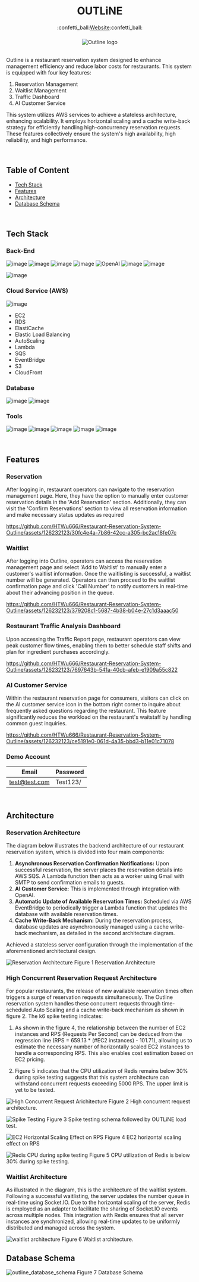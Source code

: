 <h1 align="center">OUTLiNE</h1>
<div align="center">
  :confetti_ball:<a href="https://www.nonstops.site/">Website</a>:confetti_ball:
</div>

<br>

<div align="center" style="margin-top:5px">
  <img src="https://github.com/HTWu666/Restaurant-Reservation-System-Outline/assets/126232123/55d5ab11-7dcc-45de-9e92-ba2a2179ad36" alt="Outline logo">
</div>

<br>

Outline is a restaurant reservation system designed to enhance management efficiency and reduce labor costs for restaurants. This system is equipped with four key features:

1. Reservation Management
2. Waitlist Management
3. Traffic Dashboard
4. AI Customer Service

This system utilizes AWS services to achieve a stateless architecture, enhancing scalability. It employs horizontal scaling and a cache write-back strategy for efficiently handling high-concurrency reservation requests. These features collectively ensure the system's high availability, high reliability, and high performance.

<br>

## Table of Content

- [Tech Stack](https://github.com/HTWu666/Restaurant-Reservation-System-Outline/blob/main/README.md#tech-stack)
- [Features](https://github.com/HTWu666/Restaurant-Reservation-System-Outline/blob/main/README.md#features)
- [Architecture](https://github.com/HTWu666/Restaurant-Reservation-System-Outline/blob/main/README.md#architecture)
- [Database Schema](https://github.com/HTWu666/Restaurant-Reservation-System-Outline/blob/main/README.md#database-schema)

<br>

## Tech Stack

### Back-End

![image](https://img.shields.io/badge/JavaScript-323330?style=for-the-badge&logo=javascript&logoColor=F7DF1E)
![image](https://img.shields.io/badge/Node%20js-339933?style=for-the-badge&logo=nodedotjs&logoColor=white)
![image](https://img.shields.io/badge/Express%20js-000000?style=for-the-badge&logo=express&logoColor=white)
![image](https://img.shields.io/badge/Socket.io-010101?&style=for-the-badge&logo=Socket.io&logoColor=white)
![OpenAI](https://img.shields.io/badge/OpenAI-412991.svg?style=for-the-badge&logo=OpenAI&logoColor=white)
![image](https://img.shields.io/badge/Lua-2C2D72.svg?style=for-the-badge&logo=Lua&logoColor=white)
![image](https://img.shields.io/badge/JWT-000000?style=for-the-badge&logo=JSON%20web%20tokens&logoColor=white)

![image](https://img.shields.io/badge/Chart%20js-FF6384?style=for-the-badge&logo=chartdotjs&logoColor=white)

### Cloud Service (AWS)

![image](https://img.shields.io/badge/Amazon_AWS-FF9900?style=for-the-badge&logo=amazonaws&logoColor=white)

- EC2
- RDS
- ElastiCache
- Elastic Load Balancing
- AutoScaling
- Lambda
- SQS
- EventBridge
- S3
- CloudFront

### Database

![image](https://img.shields.io/badge/PostgreSQL-316192?style=for-the-badge&logo=postgresql&logoColor=white)
![image](https://img.shields.io/badge/redis-%23DD0031.svg?&style=for-the-badge&logo=redis&logoColor=white)

### Tools

![image](https://img.shields.io/badge/GIT-E44C30?style=for-the-badge&logo=git&logoColor=white)
![image](https://img.shields.io/badge/GitHub_Actions-2088FF?style=for-the-badge&logo=github-actions&logoColor=white)
![image](https://img.shields.io/badge/Docker-2CA5E0?style=for-the-badge&logo=docker&logoColor=white)
![image](https://img.shields.io/badge/k6-7D64FF.svg?style=for-the-badge&logo=k6&logoColor=white)
![image](https://img.shields.io/badge/Vitest-6E9F18.svg?style=for-the-badge&logo=Vitest&logoColor=white)

<br>

## Features

### Reservation

After logging in, restaurant operators can navigate to the reservation management page. Here, they have the option to manually enter customer reservation details in the 'Add Reservation' section. Additionally, they can visit the 'Confirm Reservations' section to view all reservation information and make necessary status updates as required

https://github.com/HTWu666/Restaurant-Reservation-System-Outline/assets/126232123/30fc4e4a-7b86-42cc-a305-bc2ac18fe07c

### Waitlist

After logging into Outline, operators can access the reservation management page and select 'Add to Waitlist' to manually enter a customer's waitlist information. Once the waitlisting is successful, a waitlist number will be generated. Operators can then proceed to the waitlist confirmation page and click 'Call Number' to notify customers in real-time about their advancing position in the queue.

https://github.com/HTWu666/Restaurant-Reservation-System-Outline/assets/126232123/379208c1-5687-4b38-b04e-27c1d3aaac50

### Restaurant Traffic Analysis Dashboard

Upon accessing the Traffic Report page, restaurant operators can view peak customer flow times, enabling them to better schedule staff shifts and plan for ingredient purchases accordingly.

https://github.com/HTWu666/Restaurant-Reservation-System-Outline/assets/126232123/7697643b-541a-40cb-afeb-e1909a55c822

### AI Customer Service

Within the restaurant reservation page for consumers, visitors can click on the AI customer service icon in the bottom right corner to inquire about frequently asked questions regarding the restaurant. This feature significantly reduces the workload on the restaurant's waitstaff by handling common guest inquiries.

https://github.com/HTWu666/Restaurant-Reservation-System-Outline/assets/126232123/ce5191e0-061d-4a35-bbd3-b11e01c71078

### Demo Account

| Email         | Password |
| ------------- | -------- |
| test@test.com | Test123/ |

<br>

## Architecture

### Reservation Architecture

The diagram below illustrates the backend architecture of our restaurant reservation system, which is divided into four main components:

1. **Asynchronous Reservation Confirmation Notifications:** Upon successful reservation, the server places the reservation details into AWS SQS. A Lambda function then acts as a worker using Gmail with SMTP to send confirmation emails to guests.
2. **AI Customer Service:** This is implemented through integration with OpenAI.
3. **Automatic Update of Available Reservation Times:** Scheduled via AWS EventBridge to periodically trigger a Lambda function that updates the database with available reservation times.
4. **Cache Write-Back Mechanism:** During the reservation process, database updates are asynchronously managed using a cache write-back mechanism, as detailed in the second architecture diagram.

Achieved a stateless server configuration through the implementation of the aforementioned architectural design.

![Reservation Architecture](https://github.com/HTWu666/Restaurant-Reservation-System-Outline/assets/126232123/3dd7fc53-6acb-46de-b2c3-479e8748d5cd)
Figure 1 Reservation Architecture

### High Concurrent Reservation Request Architecture

For popular restaurants, the release of new available reservation times often triggers a surge of reservation requests simultaneously. The Outline reservation system handles these concurrent requests through time-scheduled Auto Scaling and a cache write-back mechanism as shown in figure 2. The k6 spike testing indicates:

1. As shown in the figure 4, the relationship between the number of EC2 instances and RPS (Requests Per Second) can be deduced from the regression line (RPS = 659.13 \* (#EC2 instances) - 101.71), allowing us to estimate the necessary number of horizontally scaled EC2 instances to handle a corresponding RPS. This also enables cost estimation based on EC2 pricing.

2. Figure 5 indicates that the CPU utilization of Redis remains below 30% during spike testing suggests that this system architecture can withstand concurrent requests exceeding 5000 RPS. The upper limit is yet to be tested.

![High Concurrent Request Arichitecture](https://github.com/HTWu666/Restaurant-Reservation-System-Outline/assets/126232123/95402e1f-f97c-4927-ad34-737261cae89e)
Figure 2 High concurrent request architecture.

![Spike Testing](https://github.com/HTWu666/OUTLiNE/assets/126232123/3934eac7-12bb-4db8-ac4b-6a5098a30655)
Figure 3 Spike testing schema followed by OUTLiNE load test.

![EC2 Horizontal Scaling Effect on RPS](https://github.com/HTWu666/Restaurant-Reservation-System-Outline/assets/126232123/2eed8d53-90fd-4a78-ad92-f1be334ebbb4)
Figure 4 EC2 horizontal scaling effect on RPS

![Redis CPU during spike testing](https://github.com/HTWu666/Restaurant-Reservation-System-Outline/assets/126232123/c6659d3c-469c-4b58-8e83-fb7ad7bab6e5)
Figure 5 CPU utilization of Redis is below 30% during spike testing.

### Waitlist Architecture

As illustrated in the diagram, this is the architecture of the waitlist system. Following a successful waitlisting, the server updates the number queue in real-time using Socket.IO. Due to the horizontal scaling of the server, Redis is employed as an adapter to facilitate the sharing of Socket.IO events across multiple nodes. This integration with Redis ensures that all server instances are synchronized, allowing real-time updates to be uniformly distributed and managed across the system.

![waitlist architecture](https://github.com/HTWu666/Restaurant-Reservation-System-Outline/assets/126232123/9c0fbebf-260a-44ad-ab5b-2e6e68eb98f6)
Figure 6 Waitlist architecture.
<br>

## Database Schema

![outline_database_schema](https://github.com/HTWu666/Restaurant-Reservation-System-Outline/assets/126232123/d9d05197-b75f-4ae5-b451-1a6fe462b314)
Figure 7 Database Schema
